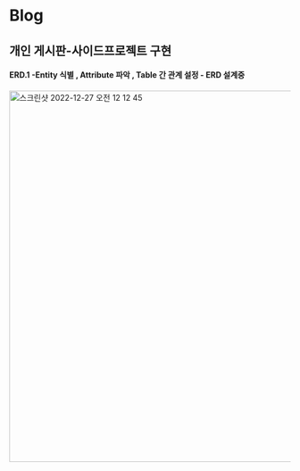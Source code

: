 # Blog
개인 게시판-사이드프로젝트 구현 
----------------------
#### ERD.1 -Entity 식별 , Attribute 파악 , Table 간 관계 설정 - ERD 설계중 
<img width="666" alt="스크린샷 2022-12-27 오전 12 12 45" src="https://user-images.githubusercontent.com/66197538/209562519-a6ab16ef-a9e6-449b-bafe-5e385d0f6266.png">
